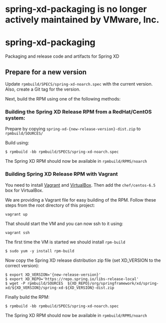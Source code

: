 # spring-xd-packaging is no longer actively maintained by VMware, Inc.

# spring-xd-packaging

Packaging and release code and artifacts for Spring XD

## Prepare for a new version

Update `rpmbuild/SPECS/spring-xd-noarch.spec` with the current version. Also, create a Git tag for the version.

Next, build the RPM using one of the following methods:


### Building the Spring XD Release RPM from a RedHat/CentOS system:

Prepare by copying `spring-xd-{new-release-version}-dist.zip` to `rpmbuild/SOURCES/`

Build using:

    $ rpmbuild -bb rpmbuild/SPECS/spring-xd-noarch.spec

The Spring XD RPM should now be available in `rpmbuild/RPMS/noarch`


### Building Spring XD Release RPM with Vagrant

You need to install [Vagrant](https://docs.vagrantup.com/v2/installation/) and [VirtualBox](https://www.virtualbox.org/wiki/Downloads). Then add the `chef/centos-6.5` box for VirtualBox.

We are providing a Vagrant file for easy building of the RPM. Follow these steps from the root directory of this project:

    vagrant up

That should start the VM and you can now ssh to it using:

    vagrant ssh

The first time the VM is started we should install `rpm-build`

    $ sudo yum -y install rpm-build

Now copy the Spring XD release distribution zip file (set XD_VERSION to the correct version):

    $ export XD_VERSION='{new-release-version}'
    $ export XD_REPO='https://repo.spring.io/libs-release-local'
    $ wget -P rpmbuild/SOURCES  ${XD_REPO}/org/springframework/xd/spring-xd/${XD_VERSION}/spring-xd-${XD_VERSION}-dist.zip

Finally build the RPM:

    $ rpmbuild -bb rpmbuild/SPECS/spring-xd-noarch.spec

The Spring XD RPM should now be available in `rpmbuild/RPMS/noarch`
